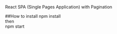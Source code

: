 React SPA (Single Pages Application) with Pagination

##How to install
npm install<br>
then<br>
npm start<br> 